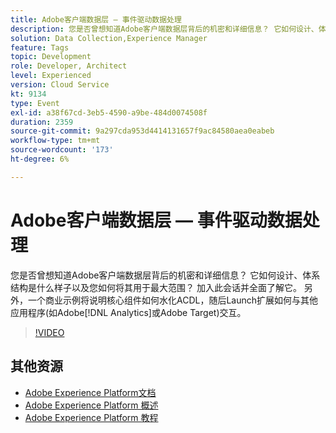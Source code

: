```yaml
---
title: Adobe客户端数据层 — 事件驱动数据处理
description: 您是否曾想知道Adobe客户端数据层背后的机密和详细信息？ 它如何设计、体系结构是什么样子以及您如何将其用于最大范围？ 加入此会话并全面了解它。 另外，一个商业示例将说明核心组件如何水化ACDL，随后Launch扩展如何与其他应用程序(如Adobe [!DNL Analytics] 或Adobe Target)交互。
solution: Data Collection,Experience Manager
feature: Tags
topic: Development
role: Developer, Architect
level: Experienced
version: Cloud Service
kt: 9134
type: Event
exl-id: a38f67cd-3eb5-4590-a9be-484d0074508f
duration: 2359
source-git-commit: 9a297cda953d4414131657f9ac84580aea0eabeb
workflow-type: tm+mt
source-wordcount: '173'
ht-degree: 6%

---
```


# Adobe客户端数据层 — 事件驱动数据处理

您是否曾想知道Adobe客户端数据层背后的机密和详细信息？ 它如何设计、体系结构是什么样子以及您如何将其用于最大范围？ 加入此会话并全面了解它。 另外，一个商业示例将说明核心组件如何水化ACDL，随后Launch扩展如何与其他应用程序(如Adobe[!DNL Analytics]或Adobe Target)交互。

>[!VIDEO](https://video.tv.adobe.com/v/337585/?quality=12&learn=on&hidetitle=true)

## 其他资源

- [Adobe Experience Platform文档](https://experienceleague.adobe.com/docs/experience-platform.html)
- [Adobe Experience Platform 概述](https://experienceleague.adobe.com/docs/experience-platform/landing/home.html?lang=zh-Hans)
- [Adobe Experience Platform 教程](https://experienceleague.adobe.com/docs/platform-learn/tutorials/overview.html?lang=en)
